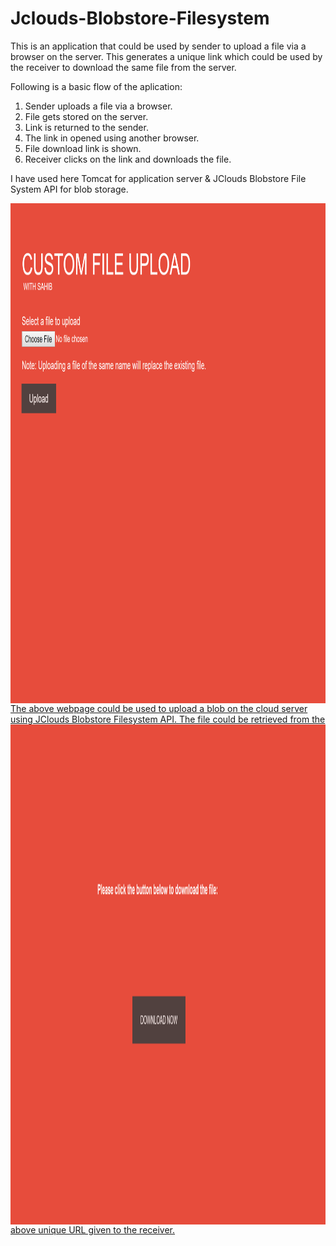 # Jclouds-Blobstore-Filesystem
This is an application that could be used by sender to upload a file via a browser on the server. This generates a unique link which could be used by the receiver to download the same file from the server.

Following is a basic flow of the aplication:
1. Sender uploads a file via a browser.
2. File gets stored on the server.
3. Link is returned to the sender.
4. The link in opened using another browser.
5. File download link is shown.
6. Receiver clicks on the link and downloads the file.

I have used here Tomcat for application server & JClouds Blobstore File System API for blob storage.

<a href="url"><img src="https://github.com/sbajaj7/Jclouds-Blobstore-Filesystem/blob/master/JClouds%201.PNG" align="left" height="800" width="1000" >
<br><br>
The above webpage could be used to upload a blob on the cloud server using JClouds Blobstore Filesystem API.
<a href="url"><img src="https://github.com/sbajaj7/Jclouds-Blobstore-Filesystem/blob/master/JClouds%202.PNG" align="left" height="800" width="1000" >
The file could be retrieved from the above unique URL given to the receiver.
